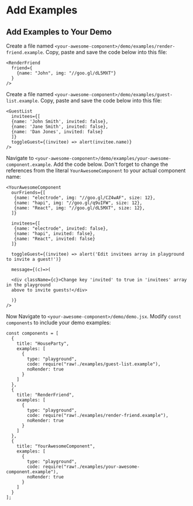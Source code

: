# Add Examples

## Add Examples to Your Demo

Create a file named `<your-awesome-component>/demo/examples/render-friend.example`. Copy, paste and save the code below into this file:

```
<RenderFriend
  friend={
    {name: "John", img: "//goo.gl/dL5MXT"}
  } 
/>
```

Create a file named `<your-awesome-component>/demo/examples/guest-list.example`. Copy, paste and save the code below into this file:

```
<GuestList
  invitees={[
  {name: 'John Smith', invited: false},
  {name: 'Jane Smith', invited: false},
  {name: 'Dan Jones', invited: false}
  ]}
  toggleGuest={(invitee) => alert(invitee.name)}
/>
```

Navigate to `<your-awesome-component>/demo/examples/your-awesome-component.example`. Add the code below. Don't forget to change the references from the literal `YourAwesomeComponent` to your actual component name:

```
<YourAwesomeComponent
  ourFriends={[
   {name: "electrode", img: "//goo.gl/CZ4wAF", size: 12},
   {name: "hapi", img: "//goo.gl/q9uIFW", size: 12},
   {name: "React", img: "//goo.gl/dL5MXT", size: 12},
  ]}

  invitees={[
   {name: "electrode", invited: false},
   {name: "hapi", invited: false},
   {name: "React", invited: false}
  ]}

  toggleGuest={(invitee) => alert('Edit invitees array in playground to invite a guest!')}

  message={(c)=>(

  <div className={c}>Change key 'invited' to true in 'invitees' array in the playground
  above to invite guests!</div>

  )}
/>
```

Now Navigate to `<your-awesome-component>/demo/demo.jsx`. Modify `const components` to include your demo examples:

```
const components = [
  {
    title: "HouseParty",
    examples: [
      {
        type: "playground",
        code: require("raw!./examples/guest-list.example"),
        noRender: true
      }
    ]
  },
  {
    title: "RenderFriend",
    examples: [
      {
        type: "playground",
        code: require("raw!./examples/render-friend.example"),
        noRender: true
      }
    ]
  },
  {
    title: "YourAwesomeComponent",
    examples: [
      {
        type: "playground",
        code: require("raw!./examples/your-awesome-component.example"),
        noRender: true
      }
    ]
  }
];
```



